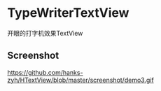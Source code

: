 # TypeWriterTextView
开眼的打字机效果TextView


## Screenshot
https://github.com/hanks-zyh/HTextView/blob/master/screenshot/demo3.gif
